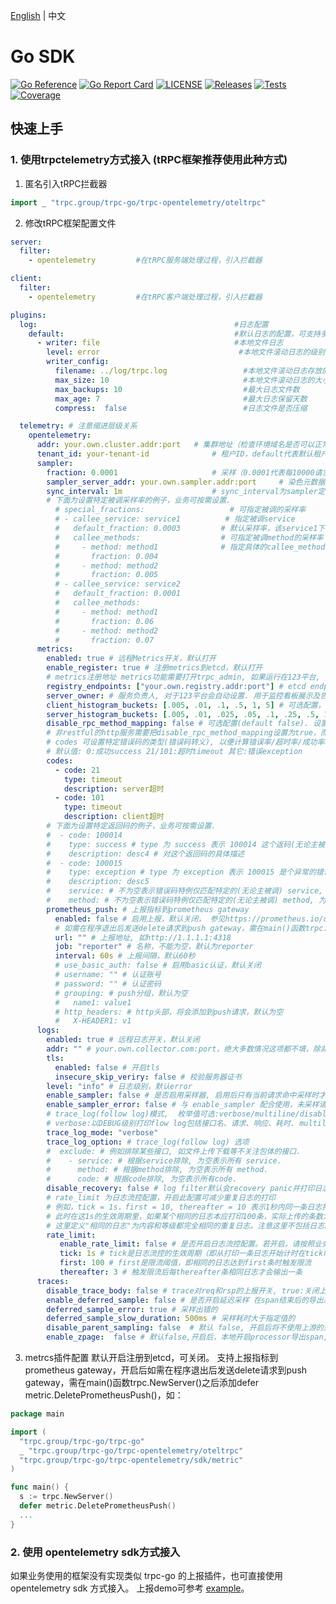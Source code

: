 [English](README.md) | 中文

#  Go SDK

[![Go Reference](https://pkg.go.dev/badge/github.com/trpc-ecosystem/go-opentelemetry.svg)](https://pkg.go.dev/github.com/trpc-ecosystem/go-opentelemetry)
[![Go Report Card](https://goreportcard.com/badge/trpc.group/trpc-go/trpc-opentelemetry)](https://goreportcard.com/report/trpc.group/trpc-go/trpc-opentelemetry)
[![LICENSE](https://img.shields.io/badge/license-Apache--2.0-green.svg)](https://github.com/trpc-ecosystem/go-opentelemetry/blob/main/LICENSE)
[![Releases](https://img.shields.io/github/release/trpc-ecosystem/go-opentelemetry.svg?style=flat-square)](https://github.com/trpc-ecosystem/go-opentelemetry/releases)
[![Tests](https://github.com/trpc-ecosystem/go-opentelemetry/actions/workflows/prc.yml/badge.svg)](https://github.com/trpc-ecosystem/go-opentelemetry/actions/workflows/prc.yml)
[![Coverage](https://codecov.io/gh/trpc-ecosystem/go-opentelemetry/branch/main/graph/badge.svg)](https://app.codecov.io/gh/trpc-ecosystem/go-opentelemetry/tree/main)

## 快速上手

### 1. 使用trpctelemetry方式接入 (tRPC框架推荐使用此种方式)

1. 匿名引入tRPC拦截器

```go
import _ "trpc.group/trpc-go/trpc-opentelemetry/oteltrpc"
```

2. 修改tRPC框架配置文件

```yaml
server:
  filter:
    - opentelemetry         #在tRPC服务端处理过程，引入拦截器

client:
  filter:
    - opentelemetry         #在tRPC客户端处理过程，引入拦截器

plugins:
  log:                                            #日志配置
    default:                                      #默认日志的配置，可支持多输出
      - writer: file                              #本地文件日志
        level: error                               #本地文件滚动日志的级别
        writer_config:
          filename: ../log/trpc.log                 #本地文件滚动日志存放的路径
          max_size: 10                              #本地文件滚动日志的大小 单位 MB
          max_backups: 10                           #最大日志文件数
          max_age: 7                                #最大日志保留天数
          compress:  false                          #日志文件是否压缩

  telemetry: # 注意缩进层级关系
    opentelemetry:
      addr: your.own.cluster.addr:port   # 集群地址（检查环境域名是否可以正常解析）
      tenant_id: your-tenant-id              # 租户ID，default代表默认租户，（注意：切换为业务租户ID）
      sampler:
        fraction: 0.0001                     # 采样（0.0001代表每10000请求上报一次trace数据）
        sampler_server_addr: your.own.sampler.addr:port     # 染色元数据查询平台地址
        sync_interval: 1m                    # sync_interval为sampler定时更新采样元数据的频率，默认10s
        # 下面为设置特定被调采样率的例子，业务可按需设置.
          # special_fractions:                   # 可指定被调的采样率
          # - callee_service: service1          # 指定被调service
          #   default_fraction: 0.0003         # 默认采样率，该service1下未指定callee_method采样率的使用这个采样率
          #   callee_methods:                  # 可指定被调method的采样率
          #     - method: method1              # 指定具体的callee_methods采样率
          #       fraction: 0.004
          #     - method: method2
          #       fraction: 0.005
          # - callee_service: service2
          #   default_fraction: 0.0001
          #   callee_methods:
          #     - method: method1
          #       fraction: 0.06
          #     - method: method2
          #       fraction: 0.07
      metrics:
        enabled: true # 远程Metrics开关，默认打开
        enable_register: true # 注册metrics到etcd，默认打开
        # metrics注册地址 metrics功能需要打开trpc_admin, 如果运行在123平台, 则自动开启
        registry_endpoints: ["your.own.registry.addr:port"] # etcd endpoint
        server_owner: # 服务负责人, 对于123平台会自动设置. 用于监控看板展示及告警. 多个以分号分隔.
        client_histogram_buckets: [.005, .01, .1, .5, 1, 5] # 可选配置，用户自定义客户端直方图buckets数组(要求递增，长度不超过10，类型为float64）
        server_histogram_buckets: [.005, .01, .025, .05, .1, .25, .5, 1, 5] # 可选配置，用户自定义server耗时直方图buckets数组(要求递增，长度不超过10，类型为float64）
        disable_rpc_method_mapping: false # 可选配置(default false). 设置为true后，上报metric时会对被调接口名进行原样上报
        # 非restful的http服务需要把disable_rpc_method_mapping设置为true，而restful服务则设置为false且需要使用metric.RegisterMethodMapping注册path与pattern映射关系，避免高基数问题
        # codes 可设置特定错误码的类型(错误码转义), 以便计算错误率/超时率/成功率和看板展示错误码描述.
        # 默认值: 0:成功success 21/101:超时timeout 其它:错误exception
        codes:
          - code: 21
            type: timeout
            description: server超时
          - code: 101
            type: timeout
            description: client超时
        # 下面为设置特定返回码的例子，业务可按需设置.
        #  - code: 100014
        #    type: success # type 为 success 表示 100014 这个返码(无论主被调)会被统计为成功。不区分主被调，如果担忧错误码冲突，可以设置 service 和 method 来限定生效的 service 和 method
        #    description: desc4 # 对这个返回码的具体描述
        #  - code: 100015
        #    type: exception # type 为 exception 表示 100015 是个异常的错误码。可在description里设置更详细的说明信息
        #    description: desc5
        #    service: # 不为空表示错误码特例仅匹配特定的(无论主被调) service, 为空表示所有 service.
        #    method: # 不为空表示错误码特例仅匹配特定的(无论主被调) method, 为空表示所有 method.
        prometheus_push: # 上报指标到prometheus gateway
          enabled: false # 启用上报，默认关闭， 参见https://prometheus.io/docs/practices/pushing/#should-i-be-using-the-pushgateway
          # 如需在程序退出后发送delete请求到push gateway，需在main()函数trpc.NewServer()之后添加defer metric.DeletePrometheusPush(),详见https://trpc.group/trpc-go/go-opentelemetry#4-metrcs插件配置
          url: "" # 上报地址, 如http://1.1.1.1:4318
          job: "reporter" # 名称，不能为空，默认为reporter
          interval: 60s # 上报间隔，默认60秒
          # use_basic_auth: false # 启用basic认证，默认关闭
          # username: "" # 认证账号
          # password: "" # 认证密码
          # grouping: # push分组，默认为空
          #   name1: value1
          # http_headers: # http头部，将会添加到push请求，默认为空
          #   X-HEADER1: v1
      logs:
        enabled: true # 远程日志开关，默认关闭
        addr: "" # your.own.collector.com:port，绝大多数情况这项都不填，除非你有自建接收opentelemetry log协议日志的collector需求
        tls:
          enabled: false # 开启tls
          insecure_skip_veriry: false # 校验服务器证书
        level: "info" # 日志级别，默认error
        enable_sampler: false # 是否启用采样器, 启用后只有当前请求命中采样时才会上报独立日志
        enable_sampler_error: false # 与 enable_sampler 配合使用，未采样请求，若日志级别高于 error， 也会触发上报
        # trace_log(follow log)模式,  枚举值可选:verbose/multiline/disable
        # verbose:以DEBUG级别打印flow log包括接口名、请求、响应、耗时. multiline: 多行美化打印. disable:不打印, 默认不打印
        trace_log_mode: "verbose"
        trace_log_option: # trace_log(follow log) 选项
        #  exclude: # 例如排除某些接口, 如文件上传下载等不关注包体的接口.
        #    - service: # 根据service排除, 为空表示所有 service.
        #      method: # 根据method排除, 为空表示所有 method.
        #      code: # 根据code排除, 为空表示所有code.
        disable_recovery: false # log filter默认会recovery panic并打印日志上报指标
        # rate_limit 为日志流控配置，开启此配置可减少重复日志的打印
        # 例如，tick = 1s，first = 10, thereafter = 10 表示1秒内同一条日志打印超过10条后，则每隔10条才再次打印这一条相同的日志
        # 此时在这1s的生效周期里，如果某个相同的日志本应打印100条，实际上传的条数为19
        # 这里定义"相同的日志"为内容和等级都完全相同的重复日志。注意这里不包括日志的fields。如果fields不同，但内容和等级相同也被视为"相同的日志"
        rate_limit:
           enable_rate_limit: false # 是否开启日志流控配置。若开启，请按照业务需求来配置tick，first和thereafter
           tick: 1s # tick是日志流控的生效周期（即从打印一条日志开始计时在tick时间后，无论触发限流与否，对同一条计数器会被置为零，重新开始计数)
           first: 100 # first是限流阈值，即相同的日志达到first条时触发限流
           thereafter: 3 # 触发限流后每thereafter条相同日志才会输出一条
      traces:
        disable_trace_body: false # trace对req和rsp的上报开关, true:关闭上报以提升性能, false:上报, 默认上报
        enable_deferred_sample: false # 是否开启延迟采样 在span结束后的导出采样, 额外上报出错的/高耗时的. 默认: disable
        deferred_sample_error: true # 采样出错的
        deferred_sample_slow_duration: 500ms # 采样耗时大于指定值的
        disable_parent_sampling: false  # 默认 false, 开启后将不使用上游的采样结果
        enable_zpage:  false # 默认false,开启后，本地开启processor导出span,在/debug/tracez进行查看
```

3. metrcs插件配置
默认开启注册到etcd，可关闭。
支持上报指标到prometheus gateway，开启后如需在程序退出后发送delete请求到push gateway，需在main()函数trpc.NewServer()之后添加defer metric.DeletePrometheusPush()，如：
```go
package main

import (
  "trpc.group/trpc-go/trpc-go"
  _ "trpc.group/trpc-go/trpc-opentelemetry/oteltrpc"
  "trpc.group/trpc-go/trpc-opentelemetry/sdk/metric"
)

func main() {
  s := trpc.NewServer()
  defer metric.DeletePrometheusPush()
  ...
}
```


### 2. 使用 opentelemetry sdk方式接入

如果业务使用的框架没有实现类似 trpc-go 的上报插件，也可直接使用 opentelemetry sdk 方式接入。 上报demo可参考 [example](./example)。
